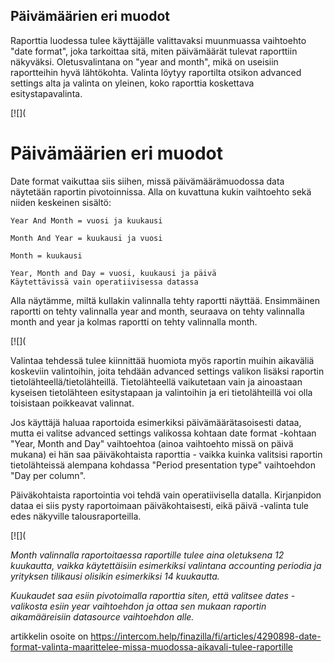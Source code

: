 ## Päivämäärien eri muodot

Raporttia luodessa tulee käyttäjälle valittavaksi muunmuassa vaihtoehto "date format", joka tarkoittaa sitä, miten päivämäärät tulevat raporttiin näkyväksi. Oletusvalintana on "year and month", mikä on useisiin raportteihin hyvä lähtökohta. Valinta löytyy raportilta otsikon advanced settings alta ja valinta on yleinen, koko raporttia koskettava esitystapavalinta.

[![](

# Päivämäärien eri muodot

Date format vaikuttaa siis siihen, missä päivämäärämuodossa data näytetään raportin pivotoinnissa. Alla on kuvattuna kukin vaihtoehto sekä niiden keskeinen sisältö:

```
Year And Month = vuosi ja kuukausi  

```
```
Month And Year = kuukausi ja vuosi  

```
```
Month = kuukausi  

```
```
Year, Month and Day = vuosi, kuukausi ja päivä  
Käytettävissä vain operatiivisessa datassa
```

Alla näytämme, miltä kullakin valinnalla tehty raportti näyttää. Ensimmäinen raportti on tehty valinnalla year and month, seuraava on tehty valinnalla month and year ja kolmas raportti on tehty valinnalla month.

[![](

Valintaa tehdessä tulee kiinnittää huomiota myös raportin muihin aikaväliä koskeviin valintoihin, joita tehdään advanced settings valikon lisäksi raportin tietolähteellä/tietolähteillä. Tietolähteellä vaikutetaan vain ja ainoastaan kyseisen tietolähteen esitystapaan ja valintoihin ja eri tietolähteillä voi olla toisistaan poikkeavat valinnat.

Jos käyttäjä haluaa raportoida esimerkiksi päivämäärätasoisesti dataa, mutta ei valitse advanced settings valikossa kohtaan date format -kohtaan "Year, Month and Day" vaihtoehtoa (ainoa vaihtoehto missä on päivä mukana) ei hän saa päiväkohtaista raporttia - vaikka kuinka valitsisi raportin tietolähteissä alempana kohdassa "Period presentation type" vaihtoehdon "Day per column".

Päiväkohtaista raportointia voi tehdä vain operatiivisella datalla. Kirjanpidon dataa ei siis pysty raportoimaan päiväkohtaisesti, eikä päivä -valinta tule edes näkyville talousraporteilla.

[![](

*Month valinnalla raportoitaessa raportille tulee aina oletuksena 12 kuukautta, vaikka käytettäisiin esimerkiksi valintana accounting periodia ja yrityksen tilikausi olisikin esimerkiksi 14 kuukautta.* 

*Kuukaudet saa esiin pivotoimalla raporttia siten, että valitsee dates -valikosta esiin year vaihtoehdon ja ottaa sen mukaan raportin aikamääreisiin datasource vaihtoehdon alle.* 



artikkelin osoite on https://intercom.help/finazilla/fi/articles/4290898-date-format-valinta-maarittelee-missa-muodossa-aikavali-tulee-raportille

